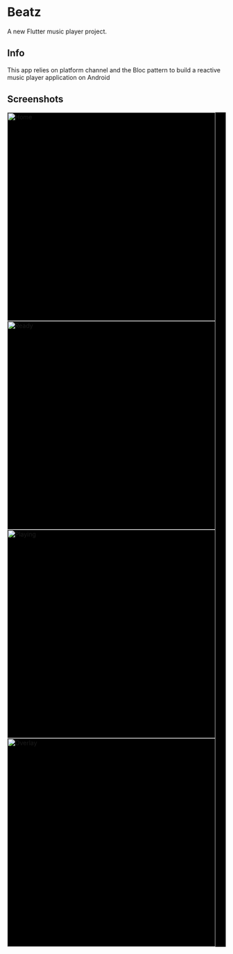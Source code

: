 # Beatz

A new Flutter music player project.

## Info

This app relies on platform channel and the Bloc pattern to build a reactive music player
application on Android

## Screenshots
<div style="background-color:black;">
<img src="https://github.com/NPKompleet/Beatz/blob/master/screenshots/home.png" alt="Home" height="480"/>       <img src="https://github.com/NPKompleet/Beatz/blob/master/screenshots/notplaying.png" alt="Ready" height="480"/>        <img src="https://github.com/NPKompleet/Beatz/blob/master/screenshots/playing.png" alt="Playing" height="480"/>

<img src="https://github.com/NPKompleet/Beatz/blob/master/screenshots/overlay.png" alt="Overlay" height="480"/>
</div>
